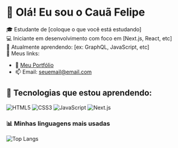 # 👋 Olá! Eu sou o Cauã Felipe

🎓 Estudante de [coloque o que você está estudando]  
💻 Iniciante em desenvolvimento com foco em [Next.js, React, etc]  
📘 Atualmente aprendendo: [ex: GraphQL, JavaScript, etc]  
🔗 Meus links:

- 📎 [Meu Portfólio](https://seuportfolio.com)
- 📫 Email: seuemail@email.com

## 🚀 Tecnologias que estou aprendendo:
![HTML5](https://img.shields.io/badge/-HTML5-E34F26?style=flat-square&logo=html5&logoColor=white)
![CSS3](https://img.shields.io/badge/-CSS3-1572B6?style=flat-square&logo=css3)
![JavaScript](https://img.shields.io/badge/-JavaScript-F7DF1E?style=flat-square&logo=javascript&logoColor=black)
![Next.js](https://img.shields.io/badge/-Next.js-000?style=flat-square&logo=nextdotjs)

### 📊 Minhas linguagens mais usadas
<!-- Usando GitHub Readme Stats -->
![Top Langs](https://github-readme-stats.vercel.app/api/top-langs/?username=SEU_USUARIO&layout=compact&theme=dark)
